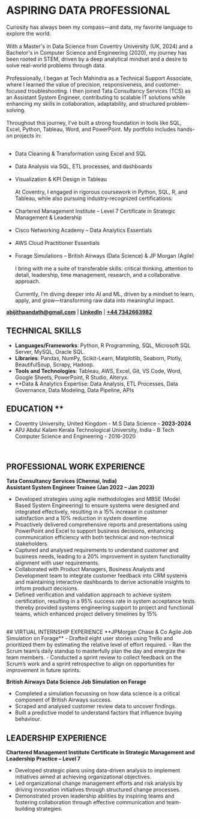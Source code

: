# ASPIRING DATA PROFESSIONAL 
Curiosity has always been my compass—and data, my favorite language to explore the world.<br>
<br>
With a Master's in Data Science from Coventry University (UK, 2024) and a Bachelor's in Computer Science and Engineering (2020), my journey has been rooted in STEM, driven by a deep analytical mindset and a desire to solve real-world problems through data.
<br>
<br>
Professionally, I began at Tech Mahindra as a Technical Support Associate, where I learned the value of precision, responsiveness, and customer-focused troubleshooting. I then joined Tata Consultancy Services (TCS) as an Assistant System Engineer, contributing to scalable IT solutions while enhancing my skills in collaboration, adaptability, and structured problem-solving.
<br><br>
Throughout this journey, I’ve built a strong foundation in tools like SQL, Excel, Python, Tableau, Word, and PowerPoint. My portfolio includes hands-on projects in:
<br><br>
- Data Cleaning & Transformation using Excel and SQL
<br><br>
- Data Analysis via SQL, ETL processes, and dashboards
<br><br>
- Visualization & KPI Design in Tableau
<br><br>
At Coventry, I engaged in rigorous coursework in Python, SQL, R, and Tableau, while also pursuing industry-recognized certifications:
<br><br>
- Chartered Management Institute – Level 7 Certificate in Strategic Management & Leadership
<br><br>
- Cisco Networking Academy – Data Analytics Essentials
<br><br>
- AWS Cloud Practitioner Essentials
<br><br>
- Forage Simulations – British Airways (Data Science) & JP Morgan (Agile)
<br><br>
I bring with me a suite of transferable skills: critical thinking, attention to detail, leadership, time management, research, and a collaborative approach.
<br><br>
Currently, I’m diving deeper into AI and ML, driven by a mindset to learn, apply, and grow—transforming raw data into meaningful impact.

**[abijithpandath@gmail.com](mailto:abijithpandath@gmail.com)** | 
**[LinkedIn](https://www.linkedin.com/in/abijithpandath/)** |
**[+44 7342663982](https://wa.me/message/NGSD2WRRP5W5F1)**


## TECHNICAL SKILLS

- **Languages/Frameworks**: Python, R Programming, SQL, Microsoft SQL Server, MySQL, Oracle SQL. 
- **Libraries**: Pandas, NumPy, Scikit-Learn, Matplotlib, Seaborn, Plotly, BeautifulSoup, Scrapy, Hadoop. 
- **Tools and Technologies**: Tableau, AWS, Excel, Git, VS Code, Word, Google Sheets, PowerPoint, R Studio, Alteryx. 
- **Data & Analytics Expertise: Data Analysis, ETL Processes, Data Governance, Data Modeling, Data Pipeline, APIs 

## EDUCATION					       		**
- Coventry University, United Kingdom - M.S Data Science - **2023-2024**
- APJ Abdul Kalam Kerala Technological University, India - B Tech Computer Science and Engineering - 2016-2020   
<br>

## PROFESSIONAL WORK EXPERIENCE
**Tata Consultancy Services (Chennai, India)** <br> 
**Assistant System Engineer Trainee (Jan 2022 – Jan 2023)**
- Developed strategies using agile methodologies and MBSE (Model Based System Engineering) to ensure systems 
were designed and integrated effectively, resulting in a 15% increase in customer satisfaction and a 10% 
reduction in system downtime
- Proactively delivered comprehensive reports and presentations using PowerPoint and Excel to support business 
decisions, enhancing communication efficiency with both technical and non-technical stakeholders.
- Captured and analysed requirements to understand customer and business needs, leading to a 20% 
improvement in system functionality alignment with user requirements.
- Collaborated with Product Managers, Business Analysts and Development team to integrate customer feedback 
into CRM systems and maintaining interactive dashboards to derive actionable insights to inform product 
decisions.
- Defined verification and validation approach to achieve system certification, resulting in a 95% success rate in 
system acceptance tests thereby provided systems engineering support to project and functional teams, which 
enhanced project delivery timelines by 15%
<br>
## VIRTUAL INTERNSHIP EXPERIENCE
**JPMorgan Chase & Co Agile Job Simulation on Forage**
- Drafted eight user stories using Trello and prioritized them by estimating the relative level of effort required. 
- Ran the Scrum team’s daily standup to masterfully plan the day and energize the team members. 
- Conducted a sprint review to collect feedback on the Scrum’s work and a sprint retrospective to align on opportunities for improvement in future sprints.
 
**British Airways Data Science Job Simulation on Forage**
- Completed a simulation focussing on how data science is a critical component of British Airways success. 
- Scraped and analysed customer review data to uncover findings. 
- Built a predictive model to understand factors that influence buying behaviour.

## LEADERSHIP EXPERIENCE 
**Chartered Management Institute Certificate in Strategic Management and Leadership Practice – Level 7**
- Developed strategic plans using data-driven analysis to implement initiatives aimed at achieving organizational objectives.
- Led organizational change management efforts and risk analysis by driving innovation initiatives through structured change processes.
- Demonstrated proven leadership abilities by inspiring teams and fostering collaboration through effective communication and team-building strategies.

